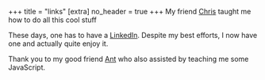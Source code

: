 +++
title = "links"
[extra]
no_header = true
+++
My friend [Chris](https://chris0030.github.io) taught me how to do all this cool stuff

These days, one has to have a [LinkedIn](https://www.linkedin.com/in/bryanwagneradair/). Despite my best efforts, I now have one and actually quite enjoy it.

Thank you to my good friend [Ant](https://www.linkedin.com/in/anthony-newman-963098165/) who also assisted by teaching me some JavaScript.
